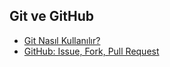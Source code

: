 ## Git ve GitHub

* [Git Nasıl Kullanılır?](git.md)
* [GitHub: Issue, Fork, Pull Request](github.md)
